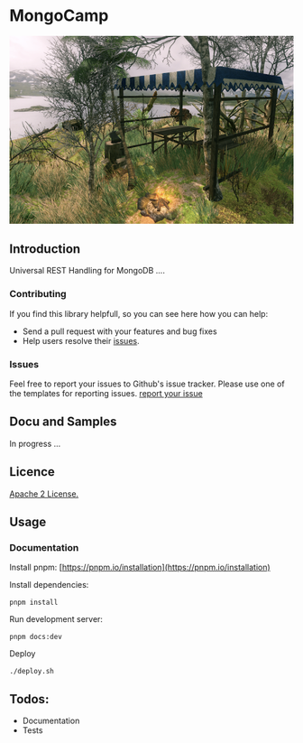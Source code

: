 # MongoCamp 

![](docs/public/mongocamp.png)

## Introduction

Universal REST Handling for MongoDB ....

### Contributing
If you find this library helpfull, so you can see here how you can help:
- Send a pull request with your features and bug fixes
- Help users resolve their [issues](https://github.com/QuadStingray/mongocamp/issues).


### Issues
Feel free to report your issues to Github's issue tracker. Please use one of the templates for reporting issues. [report your issue](https://github.com/QuadStingray/mongocamp/issues/new/choose)

## Docu and Samples
In progress ...

## Licence
[Apache 2 License.](https://github.com/QuadStingray/mongocamp/blob/master/LICENSE)

## Usage

### Documentation

Install pnpm:
[https://pnpm.io/installation](https://pnpm.io/installation)

Install dependencies:

```
pnpm install
```

Run development server:

```
pnpm docs:dev
```

Deploy

```
./deploy.sh
```


## Todos:
* Documentation
* Tests
